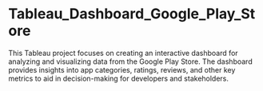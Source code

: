 # Tableau_Dashboard_Google_Play_Store
This Tableau project focuses on creating an interactive dashboard for analyzing and visualizing data from the Google Play Store. The dashboard provides insights into app categories, ratings, reviews, and other key metrics to aid in decision-making for developers and stakeholders.
